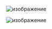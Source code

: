 ![изображение](https://github.com/vbifrhen/Anagrams/assets/63012247/8d8e4b0a-a968-497b-aa4b-c4174ac1d0fe)

![изображение](https://github.com/vbifrhen/Anagrams/assets/63012247/d8300567-2590-4681-8740-1e2cd760d7e4)
